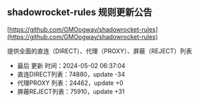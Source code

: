 ## shadowrocket-rules 规则更新公告

[https://github.com/GMOogway/shadowrocket-rules](https://github.com/GMOogway/shadowrocket-rules)

提供全面的直连（DIRECT）、代理（PROXY）、屏蔽（REJECT）列表
- 最后 更新 时间：2024-05-02 06:37:04
- 直连DIRECT列表：74880，update -34
- 代理PROXY 列表：24462，update +0
- 屏蔽REJECT列表：75910，update +31